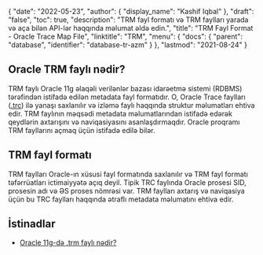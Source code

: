 {
  "date": "2022-05-23",
  "author": {
    "display_name": "Kashif Iqbal"
},
  "draft": "false",
  "toc": true,
  "description": "TRM fayl formatı və TRM faylları yarada və aça bilən API-lər haqqında məlumat əldə edin.",
  "title": "TRM Fayl Format - Oracle Trace Map File",
  "linktitle": "TRM",
  "menu": {
    "docs": {
      "parent": "database",
      "identifier": "database-tr-azm"
}
},
  "lastmod": "2021-08-24"
}

## Oracle TRM faylı nədir?

TRM faylı Oracle 11g əlaqəli verilənlər bazası idarəetmə sistemi (RDBMS) tərəfindən istifadə edilən metadata fayl formatıdır. O, Oracle Trace faylları ([.trc](/database/trc/)) ilə yanaşı saxlanılır və izləmə faylı haqqında struktur məlumatları ehtiva edir. TRM faylının məqsədi metadata məlumatlarından istifadə edərək qeydlərin axtarışını və naviqasiyasını asanlaşdırmaqdır. Oracle proqramı TRM fayllarını açmaq üçün istifadə edilə bilər.

## TRM fayl formatı

TRM faylları Oracle-ın xüsusi fayl formatında saxlanılır və TRM fayl formatı təfərrüatları ictimaiyyətə açıq deyil. Tipik TRC faylında Oracle prosesi SID, prosesin adı və ƏS proses nömrəsi var. TRM faylları axtarış və naviqasiya üçün bu TRC faylları haqqında ətraflı metadata məlumatını ehtiva edir.

## İstinadlar ##

* [Oracle 11g-də .trm faylı nədir?](https://forums.oracle.com/ords/apexds/post/what-is-trm-file-in-oracle-11g-0659)



